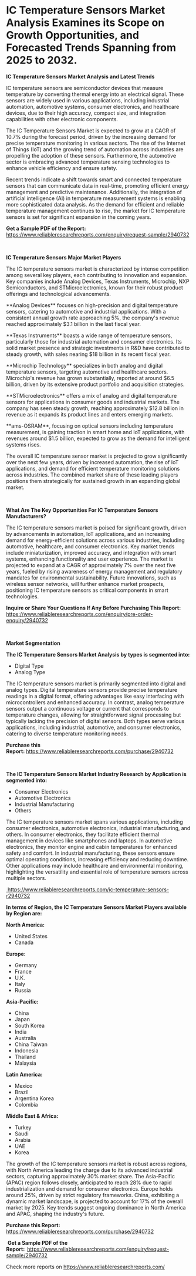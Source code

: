 <p><h1>IC Temperature Sensors Market Analysis Examines its Scope on Growth Opportunities, and Forecasted Trends Spanning from 2025 to 2032.</h1></p><p><strong>IC Temperature Sensors Market Analysis and Latest Trends</strong></p>
<p><p>IC temperature sensors are semiconductor devices that measure temperature by converting thermal energy into an electrical signal. These sensors are widely used in various applications, including industrial automation, automotive systems, consumer electronics, and healthcare devices, due to their high accuracy, compact size, and integration capabilities with other electronic components. </p><p>The IC Temperature Sensors Market is expected to grow at a CAGR of 10.7% during the forecast period, driven by the increasing demand for precise temperature monitoring in various sectors. The rise of the Internet of Things (IoT) and the growing trend of automation across industries are propelling the adoption of these sensors. Furthermore, the automotive sector is embracing advanced temperature sensing technologies to enhance vehicle efficiency and ensure safety. </p><p>Recent trends indicate a shift towards smart and connected temperature sensors that can communicate data in real-time, promoting efficient energy management and predictive maintenance. Additionally, the integration of artificial intelligence (AI) in temperature measurement systems is enabling more sophisticated data analysis. As the demand for efficient and reliable temperature management continues to rise, the market for IC temperature sensors is set for significant expansion in the coming years.</p></p>
<p><strong>Get a Sample PDF of the Report:&nbsp;</strong> <a href="https://www.reliableresearchreports.com/enquiry/request-sample/2940732?utm_campaign=2192&utm_medium=2&utm_source=Github&utm_content=ia&utm_term=15032025&utm_id=ic-temperature-sensors">https://www.reliableresearchreports.com/enquiry/request-sample/2940732</a></p>
<p>&nbsp;</p>
<p><strong>IC Temperature Sensors Major Market Players</strong></p>
<p><p>The IC temperature sensors market is characterized by intense competition among several key players, each contributing to innovation and expansion. Key companies include Analog Devices, Texas Instruments, Microchip, NXP Semiconductors, and STMicroelectronics, known for their robust product offerings and technological advancements.</p><p>**Analog Devices** focuses on high-precision and digital temperature sensors, catering to automotive and industrial applications. With a consistent annual growth rate approaching 5%, the company's revenue reached approximately $3.1 billion in the last fiscal year.</p><p>**Texas Instruments** boasts a wide range of temperature sensors, particularly those for industrial automation and consumer electronics. Its solid market presence and strategic investments in R&D have contributed to steady growth, with sales nearing $18 billion in its recent fiscal year.</p><p>**Microchip Technology** specializes in both analog and digital temperature sensors, targeting automotive and healthcare sectors. Microchip's revenue has grown substantially, reported at around $6.5 billion, driven by its extensive product portfolio and acquisition strategies.</p><p>**STMicroelectronics** offers a mix of analog and digital temperature sensors for applications in consumer goods and industrial markets. The company has seen steady growth, reaching approximately $12.8 billion in revenue as it expands its product lines and enters emerging markets.</p><p>**ams-OSRAM**, focusing on optical sensors including temperature measurement, is gaining traction in smart home and IoT applications, with revenues around $1.5 billion, expected to grow as the demand for intelligent systems rises.</p><p>The overall IC temperature sensor market is projected to grow significantly over the next few years, driven by increased automation, the rise of IoT applications, and demand for efficient temperature monitoring solutions across industries. The combined market share of these leading players positions them strategically for sustained growth in an expanding global market.</p></p>
<p>&nbsp;</p>
<p><strong>What Are The Key Opportunities For IC Temperature Sensors Manufacturers?</strong></p>
<p><p>The IC temperature sensors market is poised for significant growth, driven by advancements in automation, IoT applications, and an increasing demand for energy-efficient solutions across various industries, including automotive, healthcare, and consumer electronics. Key market trends include miniaturization, improved accuracy, and integration with smart systems, enhancing functionality and user experience. The market is projected to expand at a CAGR of approximately 7% over the next five years, fueled by rising awareness of energy management and regulatory mandates for environmental sustainability. Future innovations, such as wireless sensor networks, will further enhance market prospects, positioning IC temperature sensors as critical components in smart technologies.</p></p>
<p><strong>Inquire or Share Your Questions If Any Before Purchasing This Report:</strong> <a href="https://www.reliableresearchreports.com/enquiry/pre-order-enquiry/2940732?utm_campaign=2192&utm_medium=2&utm_source=Github&utm_content=ia&utm_term=15032025&utm_id=ic-temperature-sensors">https://www.reliableresearchreports.com/enquiry/pre-order-enquiry/2940732</a></p>
<p>&nbsp;</p>
<p><strong>Market Segmentation</strong></p>
<p><strong>The IC Temperature Sensors Market Analysis by types is segmented into:</strong></p>
<p><ul><li>Digital Type</li><li>Analog Type</li></ul></p>
<p><p>The IC temperature sensors market is primarily segmented into digital and analog types. Digital temperature sensors provide precise temperature readings in a digital format, offering advantages like easy interfacing with microcontrollers and enhanced accuracy. In contrast, analog temperature sensors output a continuous voltage or current that corresponds to temperature changes, allowing for straightforward signal processing but typically lacking the precision of digital sensors. Both types serve various applications, including industrial, automotive, and consumer electronics, catering to diverse temperature monitoring needs.</p></p>
<p><strong>Purchase this Report:&nbsp;</strong><a href="https://www.reliableresearchreports.com/purchase/2940732?utm_campaign=2192&utm_medium=2&utm_source=Github&utm_content=ia&utm_term=15032025&utm_id=ic-temperature-sensors">https://www.reliableresearchreports.com/purchase/2940732</a></p>
<p>&nbsp;</p>
<p><strong>The IC Temperature Sensors Market Industry Research by Application is segmented into:</strong></p>
<p><ul><li>Consumer Electronics</li><li>Automotive Electronics</li><li>Industrial Manufacturing</li><li>Others</li></ul></p>
<p><p>The IC temperature sensors market spans various applications, including consumer electronics, automotive electronics, industrial manufacturing, and others. In consumer electronics, they facilitate efficient thermal management in devices like smartphones and laptops. In automotive electronics, they monitor engine and cabin temperatures for enhanced safety and comfort. In industrial manufacturing, these sensors ensure optimal operating conditions, increasing efficiency and reducing downtime. Other applications may include healthcare and environmental monitoring, highlighting the versatility and essential role of temperature sensors across multiple sectors.</p></p>
<p><a href="https://www.reliableresearchreports.com/ic-temperature-sensors-r2940732?utm_campaign=2192&utm_medium=2&utm_source=Github&utm_content=ia&utm_term=15032025&utm_id=ic-temperature-sensors">&nbsp;https://www.reliableresearchreports.com/ic-temperature-sensors-r2940732</a></p>
<p><strong>In terms of Region, the IC Temperature Sensors Market Players available by Region are:</strong></p>
<p>
    <p> <strong> North America: </strong>
        <ul>
            <li>United States</li>
            <li>Canada</li>
        </ul>
        </p> 
    <p> <strong> Europe: </strong>
        <ul>
            <li>Germany</li>
            <li>France</li>
            <li>U.K.</li>
            <li>Italy</li>
            <li>Russia</li>
        </ul>
        </p> 
    <p> <strong> Asia-Pacific: </strong>
        <ul>
            <li>China</li>
            <li>Japan</li>
            <li>South Korea</li>
            <li>India</li>
            <li>Australia</li>
            <li>China Taiwan</li>
            <li>Indonesia</li>
            <li>Thailand</li>
            <li>Malaysia</li>
        </ul>
        </p> 
    <p> <strong> Latin America: </strong>
        <ul>
            <li>Mexico</li>
            <li>Brazil</li>
            <li>Argentina Korea</li>
            <li>Colombia</li>
        </ul>
        </p> 
    <p> <strong> Middle East & Africa: </strong>
        <ul>
            <li>Turkey</li>
            <li>Saudi</li>
            <li>Arabia</li>
            <li>UAE</li>
            <li>Korea</li>
        </ul>
    </p>
    </p>
<p><p>The growth of the IC temperature sensors market is robust across regions, with North America leading the charge due to its advanced industrial sectors, capturing approximately 30% market share. The Asia-Pacific (APAC) region follows closely, anticipated to reach 28% due to rapid industrialization and demand for consumer electronics. Europe holds around 25%, driven by strict regulatory frameworks. China, exhibiting a dynamic market landscape, is projected to account for 17% of the overall market by 2025. Key trends suggest ongoing dominance in North America and APAC, shaping the industry's future.</p></p>
<p><strong>Purchase this Report: </strong><a href="https://www.reliableresearchreports.com/purchase/2940732?utm_campaign=2192&utm_medium=2&utm_source=Github&utm_content=ia&utm_term=15032025&utm_id=ic-temperature-sensors">https://www.reliableresearchreports.com/purchase/2940732</a></p>
<p>&nbsp;<strong>Get a Sample PDF of the Report:&nbsp;&nbsp;</strong><a href="https://www.reliableresearchreports.com/enquiry/request-sample/2940732?utm_campaign=2192&utm_medium=2&utm_source=Github&utm_content=ia&utm_term=15032025&utm_id=ic-temperature-sensors">https://www.reliableresearchreports.com/enquiry/request-sample/2940732</a></p>
<p><strong></strong></p>
<p>Check more reports on <a href="https://www.reliableresearchreports.com/?utm_campaign=2192&utm_medium=2&utm_source=Github&utm_content=ia&utm_term=15032025&utm_id=ic-temperature-sensors">https://www.reliableresearchreports.com/</a></p>